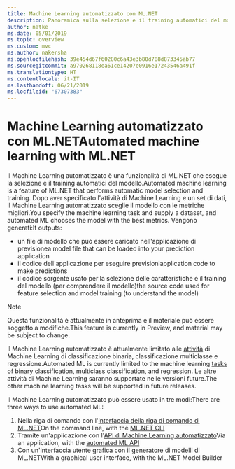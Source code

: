 ```yaml
---
title: Machine Learning automatizzato con ML.NET
description: Panoramica sulla selezione e il training automatici del modello
author: natke
ms.date: 05/01/2019
ms.topic: overview
ms.custom: mvc
ms.author: nakersha
ms.openlocfilehash: 39e454d67f60280c6a43e3b80d788d873345ab77
ms.sourcegitcommit: a970268118ea61ce14207e0916e17243546a491f
ms.translationtype: HT
ms.contentlocale: it-IT
ms.lasthandoff: 06/21/2019
ms.locfileid: "67307383"
---
```

# <a name="automated-machine-learning-with-mlnet"></a><span data-ttu-id="ae82c-103">Machine Learning automatizzato con ML.NET</span><span class="sxs-lookup"><span data-stu-id="ae82c-103">Automated machine learning with ML.NET</span></span>

<span data-ttu-id="ae82c-104">Il Machine Learning automatizzato è una funzionalità di ML.NET che esegue la selezione e il training automatici del modello.</span><span class="sxs-lookup"><span data-stu-id="ae82c-104">Automated machine learning is a feature of ML.NET that performs automatic model selection and training.</span></span> <span data-ttu-id="ae82c-105">Dopo aver specificato l'attività di Machine Learning e un set di dati, il Machine Learning automatizzato sceglie il modello con le metriche migliori.</span><span class="sxs-lookup"><span data-stu-id="ae82c-105">You specify the machine learning task and supply a dataset, and automated ML chooses the model with the best metrics.</span></span> <span data-ttu-id="ae82c-106">Vengono generati:</span><span class="sxs-lookup"><span data-stu-id="ae82c-106">It outputs:</span></span>
- <span data-ttu-id="ae82c-107">un file di modello che può essere caricato nell'applicazione di previsione</span><span class="sxs-lookup"><span data-stu-id="ae82c-107">a model file that can be loaded into your prediction application</span></span>
- <span data-ttu-id="ae82c-108">il codice dell'applicazione per eseguire previsioni</span><span class="sxs-lookup"><span data-stu-id="ae82c-108">application code to make predictions</span></span>
- <span data-ttu-id="ae82c-109">il codice sorgente usato per la selezione delle caratteristiche e il training del modello (per comprendere il modello)</span><span class="sxs-lookup"><span data-stu-id="ae82c-109">the source code used for feature selection and model training (to understand the model)</span></span>

> [!NOTE]
> <span data-ttu-id="ae82c-110">Questa funzionalità è attualmente in anteprima e il materiale può essere soggetto a modifiche.</span><span class="sxs-lookup"><span data-stu-id="ae82c-110">This feature is currently in Preview, and material may be subject to change.</span></span> 

<span data-ttu-id="ae82c-111">Il Machine Learning automatizzato è attualmente limitato alle [attività](resources/tasks.md) di Machine Learning di classificazione binaria, classificazione multiclasse e regressione.</span><span class="sxs-lookup"><span data-stu-id="ae82c-111">Automated ML is currently limited to the machine learning [tasks](resources/tasks.md) of binary classification, multiclass classification, and regression.</span></span> <span data-ttu-id="ae82c-112">Le altre attività di Machine Learning saranno supportate nelle versioni future.</span><span class="sxs-lookup"><span data-stu-id="ae82c-112">The other machine learning tasks will be supported in future releases.</span></span>

<span data-ttu-id="ae82c-113">Il Machine Learning automatizzato può essere usato in tre modi:</span><span class="sxs-lookup"><span data-stu-id="ae82c-113">There are three ways to use automated ML:</span></span>
1. <span data-ttu-id="ae82c-114">Nella riga di comando con l'[interfaccia della riga di comando di ML.NET](automate-training-with-cli.md)</span><span class="sxs-lookup"><span data-stu-id="ae82c-114">On the command line, with the [ML.NET CLI](automate-training-with-cli.md)</span></span>
1. <span data-ttu-id="ae82c-115">Tramite un'applicazione con l'[API di Machine Learning automatizzato](how-to-guides/how-to-use-the-automl-api.md)</span><span class="sxs-lookup"><span data-stu-id="ae82c-115">Via an application, with the [automated ML API](how-to-guides/how-to-use-the-automl-api.md)</span></span>
1. <span data-ttu-id="ae82c-116">Con un'interfaccia utente grafica con il generatore di modelli di ML.NET</span><span class="sxs-lookup"><span data-stu-id="ae82c-116">With a graphical user interface, with the ML.NET Model Builder</span></span>
